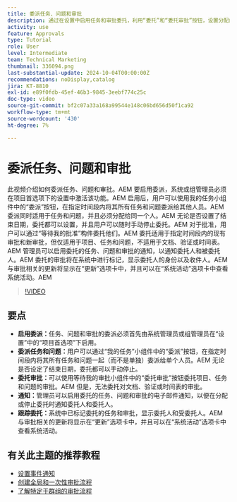 ```yaml
---
title: 委派任务、问题和审批
description: 通过在设置中启用任务和审批委托，利用“委托”和“委托审批”按钮，设置分配的电子邮件通知，以及跟踪更新和明确监督的系统活动，简化委托工作流。
activity: use
feature: Approvals
type: Tutorial
role: User
level: Intermediate
team: Technical Marketing
thumbnail: 336094.png
last-substantial-update: 2024-10-04T00:00:00Z
recommendations: noDisplay,catalog
jira: KT-8810
exl-id: e89f0fdb-45ef-46b3-9845-3eebf774c25c
doc-type: video
source-git-commit: bf2c07a33a168a99544e148c06bd656d50f1ca92
workflow-type: tm+mt
source-wordcount: '430'
ht-degree: 7%

---
```


# 委派任务、问题和审批

此视频介绍如何委派任务、问题和审批。&#x200B;AEM 要启用委派，系统或组管理员必须在项目首选项下的设置中激活该功能。&#x200B;AEM 启用后，用户可以使用我的任务小组件中的“委派”按钮，在指定时间段内将其所有任务和问题委派给其他人员。&#x200B;AEM 委派同时适用于任务和问题，并且必须分配给同一个人。&#x200B;AEM 无论是否设置了结束日期，委托都可以设置，并且用户可以随时手动停止委托。&#x200B;AEM
对于批准，用户可以通过“等待我的批准”构件委托他们。&#x200B;AEM 委托适用于指定时间段内的现有审批和新审批，但仅适用于项目、任务和问题，不适用于文档、验证或时间表。&#x200B;AEM 管理员可以启用委托的任务、问题和审批的通知，以通知委托人和被委托人。&#x200B;AEM
委托的审批将在系统中进行标记，显示委托人的身份以及收件人。&#x200B;AEM 与审批相关的更新将显示在“更新”选项卡中，并且可以在“系统活动”选项卡中查看系统活动。&#x200B;AEM


>[!VIDEO](https://video.tv.adobe.com/v/336094/?quality=12&learn=on&enablevpops)

## 要点

* **启用委派：**&#x200B;任务、问题和审批的委派必须首先由系统管理员或组管理员在“设置”中的“项目首选项”下启用。
* **委派任务和问题：**&#x200B;用户可以通过“我的任务”小组件中的“委派”按钮，在指定时间段内将其所有任务和问题一起（而不是单独）委派给单个人员。&#x200B;AEM 无论是否设定了结束日期，委托都可以手动停止。
* **委托审批：**&#x200B;可以使用等待我的审批小组件中的“委托审批”按钮委托项目、任务和问题的审批。&#x200B;AEM 但是，无法委托对文档、验证或时间表的审批。
* **通知：**&#x200B;管理员可以启用委托的任务、问题和审批的电子邮件通知，以便在分配或停止委托时通知委托人和委托人。
* **跟踪委托：**&#x200B;系统中已标记委托的任务和审批，显示委托人和受委托人。&#x200B;AEM 与审批相关的更新将显示在“更新”选项卡中，并且可以在“系统活动”选项卡中查看系统活动。


## 有关此主题的推荐教程

* [设置事件通知](/help/administration-and-setup/email-and-in-app-notifications/admin-set-up-event-notifications.md)
* [创建全局和一次性审批流程](/help/manage-work/approval-processes-and-milestone-paths/create-a-single-use-approval-process.md)
* [了解特定于群组的审批流程](/help/administration-and-setup/approval-processes-and-milestone-paths/group-specific-approval-processes.md)

